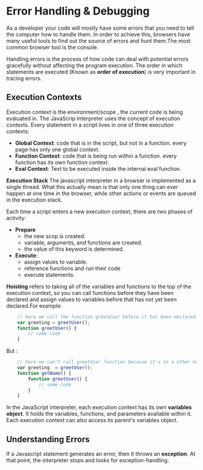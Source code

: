 # Error Handling & Debugging

As a developer your code will mostly have some errors that you need to tell the computer how to handle them. In order to achieve this, browsers have many useful tools to find out the source of errors and hunt them.The most common browser tool is the console.  

Handling errors is the process of how code can deal with potential errors gracefully without affecting the program execution. The order in which statements are executed (Known as **order of execution**) is very important in tracing errors.

## Execution Contexts

Execution context is the environment/scope , the current code is being evaluated in. The JavaScrip Interpreter uses the concept of execution contexts. Every statement in a script lives in one of three execution contexts:

* **Global Context**: code that is in the script, but not in a function. every page has only one global context.
* **Function Context**: code that is being run within a function. every function has its own function context.
* **Eval Context**: Text to be executed inside the internal eval function.

**Execution Stack**
The javascript interpreter in a browser is implemented as a single thread. What this actually mean is that only one thing can ever happen at one time in the browser, while other actions or events are queued in the execution stack.

Each time a script enters a new execution context, there are two phases of activity:

* **Prepare**
    * the new scop is created.
    * variable, arguments, and functions are created.
    * the value of this keyword is determined.
* **Execute**:
    * assign values to variable.
    * reference functions and run their code
    * execute statements.

**Hoisting** refers to taking all of the variables and functions to the top of the execution context, so you can call functions before they have been declared and assign values to variables before that has not yet been declared.For example:  
```js
    // here we call the function greetUser before it has been declared based on hoisting concept as long as they are in the same execution context
    var greeting = greetUser();
    function greetUser() {
        // some code
    }
```
But :  
```js
    // here we can't call greetUser function because it's in a other execution context.
    var greeting  = greetUser();
    function getName() {
        function greetUser() {
            // some code
        }
    } 
```
In the JavaScript interpreter, each execution context has its own **variables object**. It holds the variables, functions, and parameters available within it. Each execution context can also access its parent's variables object.

## Understanding Errors  
If a Javascript statement generates an error, then it throws an **exception**. At that point, the interpreter stops and looks for exception-handling.